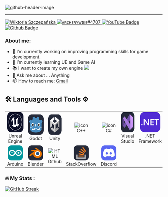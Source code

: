 ![github-header-image](https://github.com/ArcherWike/ArcherWike/assets/87717209/7a65f525-232f-4be3-aab3-c00763384c63)

___________
<div id="badges">
  <a href="https://www.linkedin.com/in/wiktoria-szczepanska/" target="blank">
    <img src="https://img.shields.io/badge/LinkedIn-blue?style=for-the-badge&logo=linkedin&logoColor=white" alt="Wiktoria Szczepańska" Badge" width="240"/>
  </a>
  <a href="https://discordapp.com/users/918139445805461544" target="blank" >
    <img src="https://img.shields.io/badge/Discord-blue?style=for-the-badge&logo=discord&logoColor=white&labelColor=0A66C2" alt="ᴀʀᴄʜᴇʀʏᴡɪᴋᴇ#4707" alt="Discord Badge" width="250"/>
  </a>
  <a href="https://www.youtube.com/watch?v=4I7YcoAXOWw&list=PLvoiEqXWx9UNonhqDmcUoSNuX5OeOWuZr&pp=gAQBiAQB">
    <img src="https://img.shields.io/badge/YouTube-red?style=for-the-badge&logo=youtube&logoColor=white" alt="YouTube Badge" width="230"/>
  </a>
   <a href="https://github.com/ArcherWike">
    <img src="https://img.shields.io/badge/Github-gray?style=for-the-badge&logo=github&logoColor=white"  alt="Github Badge" width="210"/>
  </a>
</div>


### About me:
- 🔭 I’m currently working on improving programming skills for game development.
- 🌱 I’m currently learning UE and Game AI 
- 📚 I want to create my own engine   <img align="char" src="https://media1.tenor.com/images/250e62f4f92e6919c68587888e012168/tenor.gif?itemid=9104812" width="30"/>
- 💬 Ask me about ... Anything
- 📫 How to reach me: [Gmail](mailto:wiktoria.szczepanska.x@gmail.com)



##  :hammer_and_wrench: Languages and Tools ⚙️

<table>
  <tr>
    <td align="center" width="96">
        <img src="https://github.com/tandpfun/skill-icons/raw/main/icons/UnrealEngine.svg" alt="icon" width="65" height="65" />
      <br>Unreal Engine
    </td>
    <td align="center" width="96">
        <img src="https://github.com/tandpfun/skill-icons/blob/main/icons/Godot-Dark.svg" alt="icon" width="65" height="65" />
      </a>
      <br>Godot
    </td>
    <td align="center" width="96">
        <img src="https://github.com/tandpfun/skill-icons/raw/main/icons/Unity-Dark.svg" alt="icon" width="65" height="65" />
      <br>Unity
    </td>
    <td align="center" width="96">
        <img src="https://techstack-generator.vercel.app/cpp-icon.svg" alt="icon" width="65" height="65" />
      <br>C++
    </td>
       <td align="center" width="96">
        <img src="https://camo.githubusercontent.com/28e6f144aefcedd9d0fd391a0415271fd795970a553e67967583ecee08f9dd95/68747470733a2f2f74656368737461636b2d67656e657261746f722e76657263656c2e6170702f6373686172702d69636f6e2e737667" alt="icon" width="65" height="65" />
      <br>C#
    </td>
       <td align="center" width="96">
        <img src="https://github.com/tandpfun/skill-icons/raw/main/icons/VisualStudio-Dark.svg" width="65" height="65" alt="GitHub" />
      <br>Visual Studio
    </td>
          <td align="center" width="96">
        <img src="https://github.com/tandpfun/skill-icons/raw/main/icons/DotNet.svg" width="65" height="65" alt="Rest API" />
      <br>.NET Framework
    </td>
          <td align="center" width="96">
        <img src="https://github.com/tandpfun/skill-icons/raw/main/icons/Python-Dark.svg" width="65" height="65" alt="Rest API" />
      <br>Python
    </td>
    <td align="center" width="96">
        <img src="https://cdn.icon-icons.com/icons2/3053/PNG/512/intellij_pycharm_macos_bigsur_icon_190055.png" alt="icon" width="50" height="50" />
      <br>PyCharm
    </td>
  </tr>
  <tr>
    <td align="center" width="96">
        <img src="https://github.com/tandpfun/skill-icons/raw/main/icons/Arduino.svg" width="48" height="48" alt="Git" />
      <br>Arduino
    </td>
    <td align="center"  width="96">
        <img src="https://github.com/tandpfun/skill-icons/raw/main/icons/Blender-Dark.svg" width="48" height="48" alt="GitLab" />
      <br>Blender
    </td>
    <td align="center"  width="96">
        <img src="https://techstack-generator.vercel.app/github-icon.svg" width="48" height="48" alt="HTML" />
      <br>Github
    </td>
    <td align="center" width="96">
        <img src="https://github.com/tandpfun/skill-icons/blob/main/icons/StackOverflow-Dark.svg" width="48" height="48" alt="css" />
      <br>StackOverflow
    </td>
    <td align="center"  width="96">
        <img src="https://github.com/tandpfun/skill-icons/raw/main/icons/Discord.svg" width="48" height="48" alt="bootstrap" />
      <br>Discord
    </td>
  </tr>
 <tr>
 </tr>
</table>




### :fire: My Stats :

[![GitHub Streak](http://github-readme-streak-stats.herokuapp.com?user=ArcherWike&theme=dark&background=000000)](https://git.io/streak-stats)
